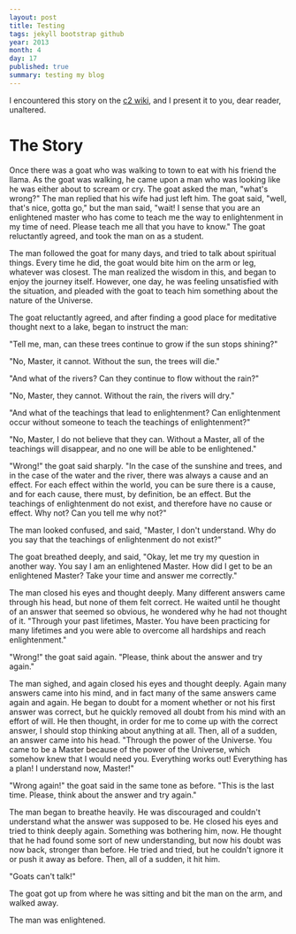 ```yaml
---
layout: post
title: Testing
tags: jekyll bootstrap github
year: 2013
month: 4
day: 17
published: true
summary: testing my blog
---
```

I encountered this story on the [c2 wiki](http://c2.com/cgi/wiki?ZenSlap), and I present
it to you, dear reader, unaltered.

The Story
=========
Once there was a goat who was walking to town to eat with his friend the llama. As the
goat was walking, he came upon a man who was looking like he was either about to scream or
cry. The goat asked the man, "what's wrong?" The man replied that his wife had just left
him. The goat said, "well, that's nice, gotta go," but the man said, "wait! I sense that
you are an enlightened master who has come to teach me the way to enlightenment in my time
of need. Please teach me all that you have to know." The goat reluctantly agreed, and took
the man on as a student.

The man followed the goat for many days, and tried to talk about spiritual things. Every
time he did, the goat would bite him on the arm or leg, whatever was closest. The man
realized the wisdom in this, and began to enjoy the journey itself. However, one day, he
was feeling unsatisfied with the situation, and pleaded with the goat to teach him
something about the nature of the Universe.

The goat reluctantly agreed, and after finding a good place for meditative thought next to
a lake, began to instruct the man:

"Tell me, man, can these trees continue to grow if the sun stops shining?"

"No, Master, it cannot. Without the sun, the trees will die."

"And what of the rivers? Can they continue to flow without the rain?"

"No, Master, they cannot. Without the rain, the rivers will dry."

"And what of the teachings that lead to enlightenment? Can enlightenment occur without
someone to teach the teachings of enlightenment?"

"No, Master, I do not believe that they can. Without a Master, all of the teachings will
disappear, and no one will be able to be enlightened."

"Wrong!" the goat said sharply. "In the case of the sunshine and trees, and in the case of
the water and the river, there was always a cause and an effect. For each effect within
the world, you can be sure there is a cause, and for each cause, there must, by
definition, be an effect. But the teachings of enlightenment do not exist, and therefore
have no cause or effect. Why not? Can you tell me why not?"

The man looked confused, and said, "Master, I don't understand. Why do you say that the
teachings of enlightenment do not exist?"

The goat breathed deeply, and said, "Okay, let me try my question in another way. You say
I am an enlightened Master. How did I get to be an enlightened Master? Take your time and
answer me correctly."

The man closed his eyes and thought deeply. Many different answers came through his head,
but none of them felt correct. He waited until he thought of an answer that seemed so
obvious, he wondered why he had not thought of it. "Through your past lifetimes, Master.
You have been practicing for many lifetimes and you were able to overcome all hardships
and reach enlightenment."

"Wrong!" the goat said again. "Please, think about the answer and try again."

The man sighed, and again closed his eyes and thought deeply. Again many answers came into
his mind, and in fact many of the same answers came again and again. He began to doubt for
a moment whether or not his first answer was correct, but he quickly removed all doubt
from his mind with an effort of will. He then thought, in order for me to come up with the
correct answer, I should stop thinking about anything at all. Then, all of a sudden, an
answer came into his head. "Through the power of the Universe. You came to be a Master
because of the power of the Universe, which somehow knew that I would need you. Everything
works out! Everything has a plan! I understand now, Master!"

"Wrong again!" the goat said in the same tone as before. "This is the last time. Please,
think about the answer and try again."

The man began to breathe heavily. He was discouraged and couldn't understand what the
answer was supposed to be. He closed his eyes and tried to think deeply again. Something
was bothering him, now. He thought that he had found some sort of new understanding, but
now his doubt was now back, stronger than before. He tried and tried, but he couldn't
ignore it or push it away as before. Then, all of a sudden, it hit him.

"Goats can't talk!"

The goat got up from where he was sitting and bit the man on the arm, and walked away.

The man was enlightened. 
